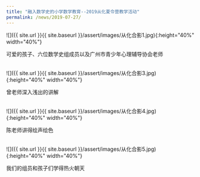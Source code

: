 ```yaml
---
title: "融入数学史的小学数学教育--2019从化夏令营教学活动"
permalink: /news/2019-07-27/
---
```


![]({{ site.url }}{{ site.baseurl }}/assert/images/从化合影1.jpg){:height="40%" width="40%"}

可爱的孩子、六位数学史组成员以及广州市青少年心理辅导协会老师

<br>
![]({{ site.url }}{{ site.baseurl }}/assert/images/从化合影3.jpg){:height="40%" width="40%"}

曾老师深入浅出的讲解

<br>
![]({{ site.url }}{{ site.baseurl }}/assert/images/从化合影4.jpg){:height="40%" width="40%"}

陈老师讲得绘声绘色

<br>
![]({{ site.url }}{{ site.baseurl }}/assert/images/从化合影5.jpg){:height="40%" width="40%"}

我们的组员和孩子们学得热火朝天


